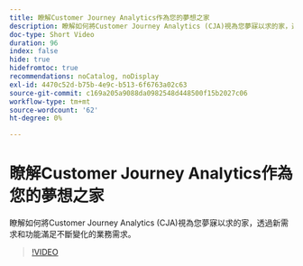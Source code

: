 ```yaml
---
title: 瞭解Customer Journey Analytics作為您的夢想之家
description: 瞭解如何將Customer Journey Analytics (CJA)視為您夢寐以求的家，透過新需求和功能滿足不斷變化的業務需求。
doc-type: Short Video
duration: 96
index: false
hide: true
hidefromtoc: true
recommendations: noCatalog, noDisplay
exl-id: 4470c52d-b75b-4e9c-b513-6f6763a02c63
source-git-commit: c169a205a9088da0982548d448500f15b2027c06
workflow-type: tm+mt
source-wordcount: '62'
ht-degree: 0%

---
```


# 瞭解Customer Journey Analytics作為您的夢想之家

瞭解如何將Customer Journey Analytics (CJA)視為您夢寐以求的家，透過新需求和功能滿足不斷變化的業務需求。

<!-- 62_S113_3442460_95_understanding-customer-journey-analytics-as-your-dream-home -->
>[!VIDEO](https://video.tv.adobe.com/v/3462979/?learn=on&enablevpops=true&captions=chi_hant)
